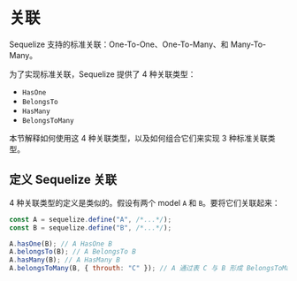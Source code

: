 # 关联

Sequelize 支持的标准关联：One-To-One、One-To-Many、和 Many-To-Many。

为了实现标准关联，Sequelize 提供了 4 种关联类型：

- `HasOne`
- `BelongsTo`
- `HasMany`
- `BelongsToMany`

本节解释如何使用这 4 种关联类型，以及如何组合它们来实现 3 种标准关联类型。



## 定义 Sequelize 关联

4 种关联类型的定义是类似的。假设有两个 model `A` 和 `B`。要将它们关联起来：

```javascript
const A = sequelize.define("A", /*...*/);
const B = sequelize.define("B", /*...*/);

A.hasOne(B); // A HasOne B
A.belongsTo(B); // A BelongsTo B
A.hasMany(B); // A HasMany B
A.belongsToMany(B, { throuth: "C" }); // A 通过表 C 与 B 形成 BelongsToMany 关联
```

